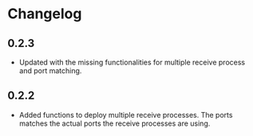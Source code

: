 # Changelog

## 0.2.3

* Updated with the missing functionalities for multiple receive process and
  port matching.

## 0.2.2

* Added functions to deploy multiple receive processes. The ports matches 
  the actual ports the receive processes are using. 

